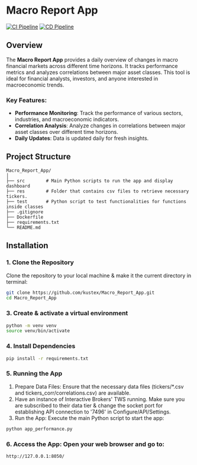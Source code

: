 # Macro Report App

[![CI Pipeline](https://github.com/kustex/Macro-Report/actions/workflows/ci.yml/badge.svg)](https://github.com/kustex/Macro-Report/actions/workflows/ci.yml)
[![CD Pipeline](https://github.com/kustex/Macro-Report/actions/workflows/cd.yml/badge.svg)](https://github.com/kustex/Macro-Report/actions/workflows/cd.yml)

## Overview

The **Macro Report App** provides a daily overview of changes in macro financial markets across different time horizons. It tracks performance metrics and analyzes correlations between major asset classes. This tool is ideal for financial analysts, investors, and anyone interested in macroeconomic trends.

### Key Features:
- **Performance Monitoring**: Track the performance of various sectors, industries, and macroeconomic indicators.
- **Correlation Analysis**: Analyze changes in correlations between major asset classes over different time horizons.
- **Daily Updates**: Data is updated daily for fresh insights.

## Project Structure

```plaintext
Macro_Report_App/
│
├── src        # Main Python scripts to run the app and display dashboard
├── res        # Folder that contains csv files to retrieve necessary tickers.
├── test       # Python script to test functionalities for functions inside classes
├── .gitignore
├── Dockerfile  
├── requirements.txt
└── README.md                 
```

## Installation

### 1. Clone the Repository

Clone the repository to your local machine & make it the current directory in terminal:

```bash
git clone https://github.com/kustex/Macro_Report_App.git
cd Macro_Report_App
```

### 3. Create & activate a virtual environment 
```bash
python -m venv venv
source venv/bin/activate 
```

### 4. Install Dependencies
```bash
pip install -r requirements.txt
```

### 5. Running the App
1. Prepare Data Files: Ensure that the necessary data files (tickers/*.csv and tickers_corr/correlations.csv) are available.
2. Have an instance of Interactive Brokers' TWS running. Make sure you are subscribed to their data tier & change the socket port for establishing API connection to '7496' in Configure/API/Settings. 
3. Run the App: Execute the main Python script to start the app:
```bash
python app_performance.py
```
### 6. Access the App: Open your web browser and go to:
```arduino
http://127.0.0.1:8050/
```



